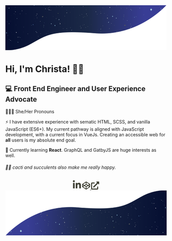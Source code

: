 <img src="https://github.com/cweave/cweave/blob/master/galaxy-top.png" alt="wavy background with galaxy inside">

# Hi, I'm Christa! 👋🏻

## 💻 Front End Engineer and User Experience Advocate

👩🏻‍💻 She/Her Pronouns

⚡ I have extensive experience with sematic HTML, SCSS, and vanilla JavaScript (ES6+). My current pathway is aligned with JavaScript development, with a current focus in VueJs. Creating an accessible web for **all** users is my absolute end goal.

🌱 Currently learning <strong>React</strong>. GraphQL and GatbyJS are huge interests as well.

###### 🌵🎍 cacti and succulents also make me really happy.

<center>
		<a href="https://www.linkedin.com/in/weaverchrista/" target="_blank"><img src="https://github.com/cweave/cweave/blob/master/linkedin.svg" alt='linkedin' role='image' width="25" /></a> <a href="https://codepen.io/cweave" target="_blank"><img src="https://github.com/cweave/cweave/blob/master/codepen.svg" alt='linkedin' role='image' width="25" /> <img src="https://github.com/cweave/cweave/blob/master/website.svg" alt='external website' role='image' width="25" />
</center>



<img src="https://github.com/cweave/cweave/blob/master/galaxy-bottom.png" alt="wavy background with galaxy inside">
